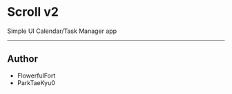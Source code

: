 # Scroll v2

Simple UI Calendar/Task Manager app

---

## Author

-   FlowerfulFort
-   ParkTaeKyu0
